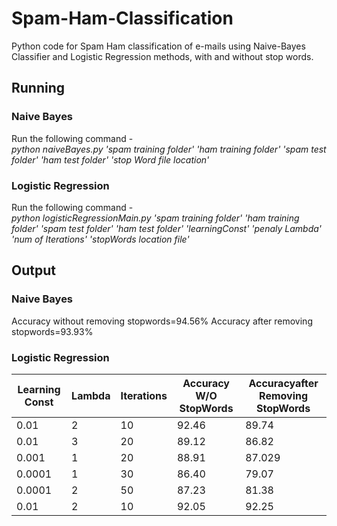 # Spam-Ham-Classification
Python code for Spam Ham classification of e-mails using Naive-Bayes Classifier and Logistic Regression methods, with and without stop words.
## Running 
### Naive Bayes
Run the following command - <br><i>python naiveBayes.py 'spam training folder' 'ham training folder' 'spam test folder' 'ham test folder' 'stop Word file location'</i>

### Logistic Regression
Run the following command -<br> <i>python logisticRegressionMain.py 'spam training folder' 'ham training folder' 'spam test folder' 'ham test folder' 'learningConst' 'penaly Lambda' 'num of Iterations' 'stopWords location file'</i>

## Output
### Naive Bayes
Accuracy without removing stopwords=94.56%
Accuracy after removing stopwords=93.93%

### Logistic Regression

Learning Const | Lambda  | Iterations| Accuracy W/O StopWords|  Accuracyafter Removing StopWords
-------------- | ------- |-----------| ----------------------| --------------------------
0.01           |  2      |  10       | 92.46                 | 89.74
0.01           | 3       |  20       | 89.12                 | 86.82
0.001          |  1      | 20        |  88.91                | 87.029
0.0001         | 1       | 30        |   86.40               | 79.07
0.0001         | 2       | 50        |  87.23                | 81.38
0.01           | 2       | 10        |  92.05                | 92.25
